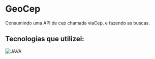 # GeoCep
<p>Consumindo uma API de cep chamada viaCep, e fazendo as buscas.</p>

## Tecnologias que utilizei: 

<div style="display: inline block">
   <img align="center" alt="JAVA" src="https://img.shields.io/badge/Java-ED8B00?style=for-the-badge&logo=openjdk&logoColor=white">
</div>
